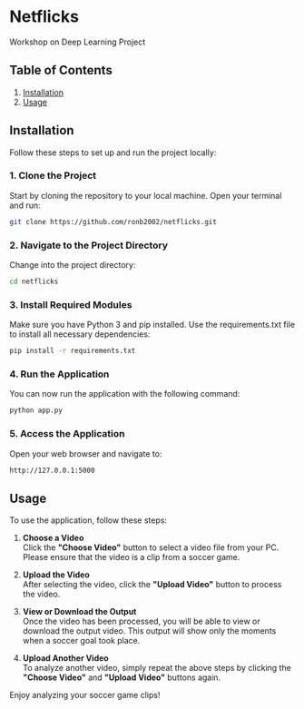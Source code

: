 # Netflicks
Workshop on Deep Learning Project  

## Table of Contents

1. [Installation](#installation)
2. [Usage](#usage)


## Installation

Follow these steps to set up and run the project locally:

### 1. Clone the Project

Start by cloning the repository to your local machine. Open your terminal and run:

```bash
git clone https://github.com/ronb2002/netflicks.git
```

### 2. Navigate to the Project Directory

Change into the project directory:

```bash
cd netflicks
```

### 3. Install Required Modules

Make sure you have Python 3 and pip installed. Use the requirements.txt file to install all necessary dependencies:

```bash
pip install -r requirements.txt
```

### 4. Run the Application

You can now run the application with the following command:

```bash
python app.py
```

### 5. Access the Application

Open your web browser and navigate to:

```bash
http://127.0.0.1:5000
```

## Usage

To use the application, follow these steps:

1. **Choose a Video**  
   Click the **"Choose Video"** button to select a video file from your PC. Please ensure that the video is a clip from a soccer game.

2. **Upload the Video**  
   After selecting the video, click the **"Upload Video"** button to process the video.

3. **View or Download the Output**  
   Once the video has been processed, you will be able to view or download the output video. This output will show only the moments when a soccer goal took place.

4. **Upload Another Video**  
   To analyze another video, simply repeat the above steps by clicking the **"Choose Video"** and **"Upload Video"** buttons again.

Enjoy analyzing your soccer game clips!

